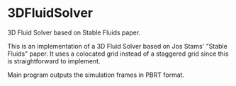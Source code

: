 # 3DFluidSolver
3D Fluid Solver based on Stable Fluids paper.

This is an implementation of a 3D Fluid Solver based on Jos Stams' "Stable Fluids" paper.
It uses a colocated grid instead of a staggered grid since this is straightforward to implement.

Main program outputs the simulation frames in PBRT format.
